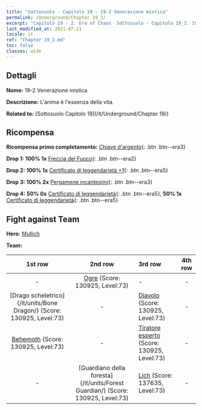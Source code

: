```yaml
---
title: "Sottosuolo - Capitolo 19 - 19-2 Venerazione mistica"
permalink: /Underground/Chapter 19_2/
excerpt: "Capitolo 19 - 2. Era of Chaos  Sottosuolo - Capitolo 19_2. 19-2 Venerazione mistica"
last_modified_at: 2021-07-21
locale: it
ref: "Chapter 19_2.md"
toc: false
classes: wide
---
```


## Dettagli

 **Nome:** 19-2 Venerazione mistica

 **Descrizione:** L'anima è l'essenza della vita.

 **Related to:** [Sottosuolo Capitolo 19](/it/Underground/Chapter 19/)

## Ricompensa

 **Ricompensa primo completamento:** [Chiave d'argento](/ItemsIT/con_693/){: .btn .btn--era3}

 **Drop 1:** **100% 1x** [Freccia del Fuoco](/ItemsIT/her_413/){: .btn .btn--era2}

 **Drop 2:** **100% 1x** [Certificato di leggendarietà +1](/ItemsIT/mat_74/){: .btn .btn--era5}

 **Drop 3:** **100% 2x** [Pergamene incantesimi](/ItemsIT/con_694/){: .btn .btn--era3}

 **Drop 4:** **50% 0x** [Certificato di leggendarietà](/ItemsIT/mat_67/){: .btn .btn--era5}, **50% 1x** [Certificato di leggendarietà](/ItemsIT/mat_67/){: .btn .btn--era5}


## Fight against Team
 **Hero:** [Mullich](/it/heroes/Mullich/)

 **Team:**


  | 1st row | 2nd row | 3rd row | 4th row |
  |:----:|:----:|:----|:----:|
  | - | [Ogre](/it/units/Ogre/) (Score: 130925, Level:73)  | - | - |
  | [Drago scheletrico](/it/units/Bone Dragon/) (Score: 130925, Level:73)  | - | [Diavolo](/it/units/Devil/) (Score: 130925, Level:73)  | - |
  | [Behemoth](/it/units/Behemoth/) (Score: 130925, Level:73)  | - | [Tiratore esperto](/it/units/Sharpshooter/) (Score: 130925, Level:73)  | - |
  | - | [Guardiano della foresta](/it/units/Forest Guardian/) (Score: 130925, Level:73)  | [Lich](/it/units/Lich/) (Score: 137635, Level:73)  | - |


